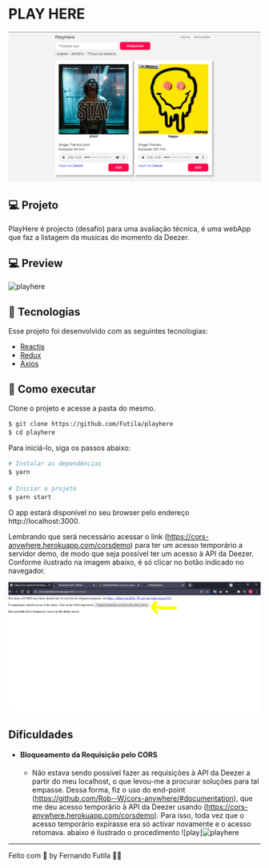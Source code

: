 # PLAY HERE

<div align="center">
    <img src="https://github.com/Futila/playhere/blob/master/playhere.PNG" width="800px" />  
    
</div>

## 💻 Projeto

PlayHere é projecto (desafio) para uma avaliação técnica, é uma webApp que faz a listagem da musicas do momento da Deezer. 

## 💻 Preview
![playhere](https://github.com/Futila/playhere/blob/master/playhere-preview.gif)

## 🧪 Tecnologias

Esse projeto foi desenvolvido com as seguintes tecnologias:

- [Reactjs](https://reactjs.org)
- [Redux](https://redux.js.org/)
- [Axios](https://axios-http.com/docs/intro)

## 🚀 Como executar

Clone o projeto e acesse a pasta do mesmo.

```bash
$ git clone https://github.com/Futila/playhere
$ cd playhere
```

Para iniciá-lo, siga os passos abaixo:
```bash
# Instalar as dependências
$ yarn

# Iniciar o projeto
$ yarn start
```
O app estará disponível no seu browser pelo endereço http://localhost:3000.

Lembrando que será necessário acessar o link (https://cors-anywhere.herokuapp.com/corsdemo) para ter um acesso temporário a servidor demo, de modo que seja possível ter um acesso à API da Deezer. Conforme ilustrado na imagem abaixo, é só clicar no botão indicado no navegador.
<div align="center">
    <img src="https://github.com/Futila/playhere/blob/master/cors-anywhere.PNG" width="800px"/> 
 
</div>


## Dificuldades

- #### Bloqueamento da Requisição pelo CORS
  - Não estava sendo possível fazer as requisições à API da Deezer a partir do meu localhost, o que levou-me a procurar soluções para tal empasse. Dessa forma, fiz o uso do end-point (https://github.com/Rob--W/cors-anywhere/#documentation), que me deu acesso temporário à API da Deezer usando (https://cors-anywhere.herokuapp.com/corsdemo). Para isso, toda vez que o acesso temporário expirasse era só activar novamente e o acesso retomava. abaixo é ilustrado o procedimento
  ![play]![playhere](https://github.com/Futila/playhere/blob/master/playhere.gif)

---

Feito com 💜 by Fernando Futila 👋🏻 